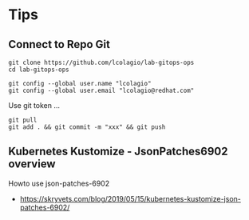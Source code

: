 # Tips

## Connect to Repo Git

````
git clone https://github.com/lcolagio/lab-gitops-ops
cd lab-gitops-ops

git config --global user.name "lcolagio"
git config --global user.email "lcolagio@redhat.com"
````

Use git token ...
```
git pull
git add . && git commit -m "xxx" && git push
```

## Kubernetes Kustomize - JsonPatches6902 overview

Howto use json-patches-6902
- https://skryvets.com/blog/2019/05/15/kubernetes-kustomize-json-patches-6902/